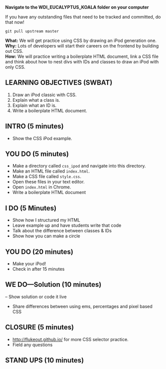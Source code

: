 **Navigate to the WDI_EUCALYPTUS_KOALA folder on your computer**

If you have any outstanding files that need to be tracked and committed, do that now!

`git pull upstream master`

**What:**
We will get practice using CSS by drawing an iPod generation one.<br>
**Why:**
Lots of developers will start their careers on the frontend by building out CSS.<br>
**How:** We will practice writing a boilerplate HTML document, link a CSS file and think about how to nest divs with IDs and classes to draw an iPod with only CSS.<br>

## LEARNING OBJECTIVES (SWBAT)
1. Draw an iPod classic with CSS.
2. Explain what a class is.
3. Explain what an ID is.
4. Write a boilerplate HTML document.

## INTRO (5 minutes)
- Show the CSS iPod example.

## YOU DO (5 minutes)
* Make a directory called `css_ipod` and navigate into this directory.
* Make an HTML file called `index.html`.
* Make a CSS file called `style.css`.
* Open these files in your text editor.  
* Open `index.html` in Chrome.
* Write a boilerplate HTML document

## I DO (5 Minutes)
* Show how I structured my HTML
* Leave example up and have students write that code
* Talk about the difference between classes & IDs
* Show how you can make a circle

## YOU DO (20 minutes)
* Make your iPod!
* Check in after 15 minutes

## WE DO—Solution (10 minutes)
– Show solution or code it live
- Share differences between using ems, percentages and pixel based CSS

## CLOSURE (5 minutes)
- http://flukeout.github.io/ for more CSS selector practice.
- Field any questions

## STAND UPS (10 minutes)
